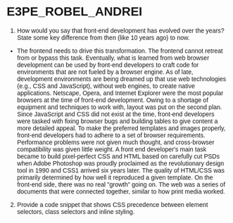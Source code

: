 # E3PE_ROBEL_ANDREI
1.	How would you say that front-end development has evolved over the years? State some key difference from then (like 10 years ago) to now. 

-	The frontend needs to drive this transformation. The frontend cannot retreat from or bypass this task. Eventually, what is learned from web browser development can be used by front-end developers to craft code for environments that are not fueled by a browser engine. As of late, development environments are being dreamed up that use web technologies (e.g., CSS and JavaScript), without web engines, to create native applications. Netscape, Opera, and Internet Explorer were the most popular browsers at the time of front-end development. Owing to a shortage of equipment and techniques to work with, layout was put on the second plan. Since JavaScript and CSS did not exist at the time, front-end developers were tasked with fixing browser bugs and building tables to give content a more detailed appeal. To make the preferred templates and images properly, front-end developers had to adhere to a set of browser requirements. Performance problems were not given much thought, and cross-browser compatibility was given little weight. A front end developer's main task became to build pixel-perfect CSS and HTML based on carefully cut PSDs when Adobe Photoshop was proudly proclaimed as the revolutionary design tool in 1990 and CSS1 arrived six years later. The quality of HTML/CSS was primarily determined by how well it reproduced a given template. On the front-end side, there was no real "growth" going on. The web was a series of documents that were connected together, similar to how print media worked.

2.	Provide a code snippet that shows CSS precedence between element selectors, class selectors and inline styling.

<html>
<head>
    <style>
        body {
            font-family: Arial;
            font-size: 14px;
        }
        .pogi {
            font-family: Helvetica;
            font-size: 20px;
        }

    </style>
</head>
    
<body>
  <div id="header">
    <span class="pogi">Andrei</span>    
  </div>

  <div id="body">
   <p style="color:blue; font-size:22px;">
      Ang Katawan
    </p>
  </div>
</body>
</html>
